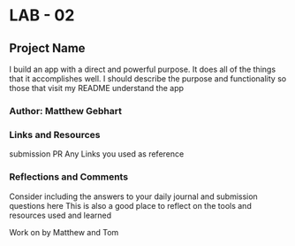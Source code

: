 # LAB - 02

## Project Name

I build an app with a direct and powerful purpose. It does all of the things that it accomplishes well. I should describe the purpose and functionality so those that visit my README understand the app

### Author: Matthew Gebhart

### Links and Resources
submission PR
Any Links you used as reference

### Reflections and Comments
Consider including the answers to your daily journal and submission questions here
This is also a good place to reflect on the tools and resources used and learned

Work on by Matthew and Tom 
